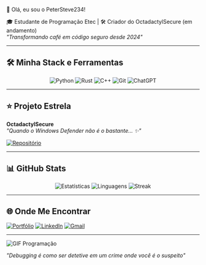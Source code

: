 👋 Olá, eu sou o PeterSteve234!

🎓 Estudante de Programação Etec | 🛠️ Criador do OctadactylSecure (em andamento)  
*"Transformando café em código seguro desde 2024"*

---

## 🛠️ Minha Stack e Ferramentas

<div align="center">
  
![Python](https://img.shields.io/badge/Python-3776AB?style=for-the-badge&logo=python&logoColor=white)
![Rust](https://img.shields.io/badge/Rust-000000?style=for-the-badge&logo=rust&logoColor=white)
![C++](https://img.shields.io/badge/C++-00599C?style=for-the-badge&logo=c%2B%2B&logoColor=white)
![Git](https://img.shields.io/badge/Git-F05032?style=for-the-badge&logo=git&logoColor=white)
![ChatGPT](https://img.shields.io/badge/ChatGPT-74aa9c?style=for-the-badge&logo=openai&logoColor=white)

</div>

---

## ⭐ Projeto Estrela

**OctadactylSecure**  
*"Quando o Windows Defender não é o bastante... ✨"*

[![Repositório](https://github-readme-stats.vercel.app/api/pin/?username=PeterSteve234&repo=OctadactylSecure&theme=dark)](https://github.com/PeterSteve234/OctadactylSecure)

---

## 📊 GitHub Stats

<div align="center">

![Estatísticas](https://github-readme-stats.vercel.app/api?username=PeterSteve234&show_icons=true&theme=dark&hide_border=true)
![Linguagens](https://github-readme-stats.vercel.app/api/top-langs/?username=PeterSteve234&layout=compact&theme=dark&hide_border=true)
![Streak](https://streak-stats.demolab.com/?user=PeterSteve234&theme=dark&hide_border=true)

</div>

---

## 🌐 Onde Me Encontrar

[![Portfólio](https://img.shields.io/badge/Portfólio-FF7139?style=for-the-badge&logo=firefox&logoColor=white)](https://pedroesteves.netlify.app)
[![LinkedIn](https://img.shields.io/badge/LinkedIn-0077B5?style=for-the-badge&logo=linkedin&logoColor=white)](https://www.linkedin.com/in/pedro-henrique-esteves-neto-5379b1258/)
[![Gmail](https://img.shields.io/badge/Gmail-D14836?style=for-the-badge&logo=gmail&logoColor=white)](mailto:seuemail@gmail.com)

---

![GIF Programação](https://media.giphy.com/media/qgQgggAC3Pvf687qPC/giphy.gif)

*"Debugging é como ser detetive em um crime onde você é o suspeito"*
